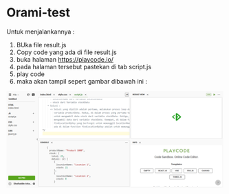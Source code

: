 # Orami-test

Untuk menjalankannya :
1. BUka file result.js
2. Copy code yang ada di file result.js
3. buka halaman https://playcode.io/
4. pada halaman tersebut pastekan di tab script.js
5. play code
6. maka akan tampil sepert gambar dibawah ini :


<div align="center">
    <img src="result.png">
</div>

